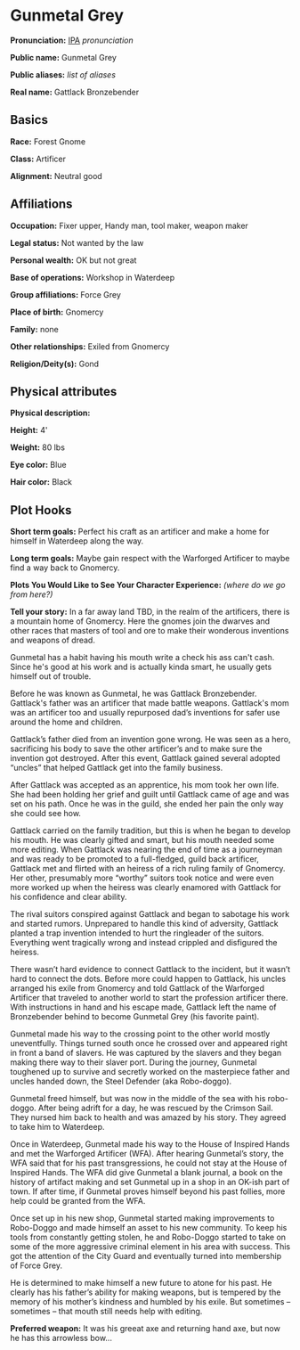 # Gunmetal Grey

**Pronunciation:** [IPA][ipa] _pronunciation_

**Public name:** Gunmetal Grey

**Public aliases:** _list of aliases_

**Real name:** Gattlack Bronzebender

## Basics

**Race:** Forest Gnome

**Class:** Artificer

**Alignment:** Neutral good

## Affiliations

**Occupation:** Fixer upper, Handy man, tool maker, weapon maker

**Legal status:** Not wanted by the law

**Personal wealth:** OK but not great

**Base of operations:** Workshop in Waterdeep

**Group affiliations:** Force Grey

**Place of birth:** Gnomercy

**Family:** none

**Other relationships:** Exiled from Gnomercy

**Religion/Deity(s):** Gond

## Physical attributes

**Physical description:**

**Height:** 4'

**Weight:** 80 lbs

**Eye color:** Blue

**Hair color:** Black

## Plot Hooks

**Short term goals:** Perfect his craft as an artificer and make a home for himself in Waterdeep along the way.

**Long term goals:** Maybe gain respect with the Warforged Artificer to maybe find a way back to Gnomercy.

**Plots You Would Like to See Your Character Experience:** _(where do we go from here?)_

**Tell your story:** 
In a far away land TBD, in the realm of the artificers, there is a mountain home of Gnomercy.  Here the gnomes join the dwarves and other races that masters of tool and ore to make their wonderous inventions and weapons of dread.

Gunmetal has a habit having his mouth write a check his ass can't cash.  Since he's good at his work and is actually kinda smart, he usually gets himself out of trouble.  

Before he was known as Gunmetal, he was Gattlack Bronzebender.  Gattlack's father was an artificer that made battle weapons.  Gattlack's mom was an artificer too and usually repurposed dad’s inventions for safer use around the home and children.

Gattlack’s father died from an invention gone wrong.  He was seen as a hero, sacrificing his body to save the other artificer’s and to make sure the invention got destroyed.  After this event, Gattlack gained several adopted “uncles” that helped Gattlack get into the family business.

After Gattlack was accepted as an apprentice, his mom took her own life.  She had been holding her grief and guilt until Gattlack came of age and was set on his path.  Once he was in the guild, she ended her pain the only way she could see how.

Gattlack carried on the family tradition, but this is when he began to develop his mouth.  He was clearly gifted and smart, but his mouth needed some more editing.
When Gattlack was nearing the end of time as a journeyman and was ready to be promoted to a full-fledged, guild back artificer, Gattlack met and flirted with an heiress of a rich ruling family of Gnomercy.  Her other, presumably more “worthy” suitors took notice and were even more worked up when the heiress was clearly enamored with Gattlack for his confidence and clear ability.

The rival suitors conspired against Gattlack and began to sabotage his work and started rumors.  Unprepared to handle this kind of adversity, Gattlack planted a trap invention intended to hurt the ringleader of the suitors.  Everything went tragically wrong and instead crippled and disfigured the heiress.

There wasn’t hard evidence to connect Gattlack to the incident, but it wasn’t hard to connect the dots.  Before more could happen to Gattlack, his uncles arranged his exile from Gnomercy and told Gattlack of the Warforged Artificer that traveled to another world to start the profession artificer there.  With instructions in hand and his escape made, Gattlack left the name of Bronzebender behind to become Gunmetal Grey (his favorite paint).  

Gunmetal made his way to the crossing point to the other world mostly uneventfully.  Things turned south once he crossed over and appeared right in front a band of slavers.  He was captured by the slavers and they began making there way to their slaver port.  During the journey, Gunmetal toughened up to survive and secretly worked on the masterpiece father and uncles handed down, the Steel Defender (aka Robo-doggo).  

Gunmetal freed himself, but was now in the middle of the sea with his robo-doggo.  After being adrift for a day, he was rescued by the Crimson Sail.  They nursed him back to health and was amazed by his story.  They agreed to take him to Waterdeep.

Once in Waterdeep, Gunmetal made his way to the House of Inspired Hands and met the Warforged Artificer (WFA).  After hearing Gunmetal’s story, the WFA said that for his past transgressions, he could not stay at the House of Inspired Hands.  The WFA did give Gunmetal a blank journal, a book on the history of artifact making and set Gunmetal up in a shop in an OK-ish part of town.  If after time, if Gunmetal proves himself beyond his past follies, more help could be granted from the WFA.

Once set up in his new shop, Gunmetal started making improvements to Robo-Doggo and made himself an asset to his new community.  To keep his tools from constantly getting stolen, he and Robo-Doggo started to take on some of the more aggressive criminal element in his area with success.  This got the attention of the City Guard and eventually turned into membership of Force Grey.

He is determined to make himself a new future to atone for his past.  He clearly has his father’s ability for making weapons, but is tempered by the memory of his mother’s kindness and humbled by his exile.  But sometimes – sometimes – that mouth still needs help with editing.


**Preferred weapon:**  It was his greeat axe and returning hand axe, but now he has this arrowless bow...

[ipa]: https://en.wikipedia.org/wiki/Help:IPA/English
